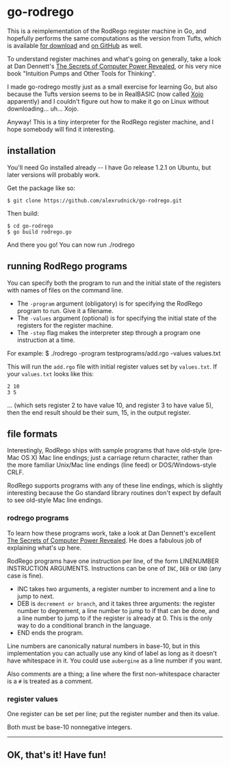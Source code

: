 go-rodrego
==========

This is a reimplementation of the RodRego register machine in Go, and hopefully
performs the same computations as the version from Tufts, which is available
[for download](http://sites.tufts.edu/rodrego/) and [on
GitHub](https://github.com/TuftsUniversity/RodRego) as well.

To understand register machines and what's going on generally, take a look at
Dan Dennett's
[The Secrets of Computer Power
Revealed](http://sites.tufts.edu/rodrego/files/2011/03/Secrets-of-Computer-Power-Revealed-2008.pdf),
or his very nice book "Intuition Pumps and Other Tools for Thinking".

I made go-rodrego mostly just as a small exercise for learning Go, but also
because the Tufts version seems to be in RealBASIC (now called
[Xojo](http://en.wikipedia.org/wiki/Xojo) apparently) and I couldn't figure out
how to make it go on Linux without downloading... uh... Xojo.

Anyway! This is a tiny interpreter for the RodRego register machine, and I hope
somebody will find it interesting.

## installation
You'll need Go installed already -- I have Go release 1.2.1 on Ubuntu, but later
versions will probably work.

Get the package like so:

    $ git clone https://github.com/alexrudnick/go-rodrego.git

Then build:

    $ cd go-rodrego
    $ go build rodrego.go

And there you go! You can now run ./rodrego

## running RodRego programs
You can specify both the program to run and the initial state of the registers
with names of files on the command line.

 * The ``-program`` argument (obligatory) is for specifying the RodRego program to run. Give it a filename.
 * The ``-values`` argument (optional) is for specifying the initial state of the registers for the register machine.
 * The ``-step`` flag makes the interpreter step through a program one instruction at a time.

For example:
    $ ./rodrego -program testprograms/add.rgo -values values.txt

This will run the ``add.rgo`` file with initial register values set by
``values.txt``. If your ``values.txt`` looks like this:

    2 10
    3 5

... (which sets register 2 to have value 10, and register 3 to have value 5),
then the end result should be their sum, 15, in the output register.

## file formats
Interestingly, RodRego ships with sample programs that have old-style (pre-Mac
OS X) Mac line endings; just a carriage return character, rather than the more
familiar Unix/Mac line endings (line feed) or DOS/Windows-style CRLF.

RodRego supports programs with any of these line endings, which is slightly
interesting because the Go standard library routines don't expect by default to
see old-style Mac line endings.

### rodrego programs
To learn how these programs work, take a look at Dan Dennett's excellent
[The Secrets of Computer Power
Revealed](http://sites.tufts.edu/rodrego/files/2011/03/Secrets-of-Computer-Power-Revealed-2008.pdf).
He does a fabulous job of explaining what's up here.

RodRego programs have one instruction per line, of the form LINENUMBER
INSTRUCTION ARGUMENTS. Instructions can be one of ``INC``, ``DEB`` or ``END``
(any case is fine).

  * INC takes two arguments, a register number to increment and a line to jump to next.
  * DEB is ``decrement or branch``, and it takes three arguments: the register number to degrement, a line number to jump to if that can be done, and a line number to jump to if the register is already at 0. This is the only way to do a conditional branch in the language.
  * END ends the program.

Line numbers are canonically natural numbers in base-10, but in this
implementation you can actually use any kind of label as long as it doesn't have
whitespace in it. You could use ``aubergine`` as a line number if you want.

Also comments are a thing; a line where the first non-whitespace character is a
``#`` is treated as a comment.

### register values
One register can be set per line; put the register number and then its value.

Both must be base-10 nonnegative integers.

----

## OK, that's it! Have fun!
